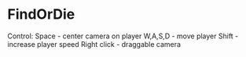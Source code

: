 # FindOrDie
Control:
Space - center camera on player
W,A,S,D - move player
Shift - increase player speed
Right click - draggable camera
